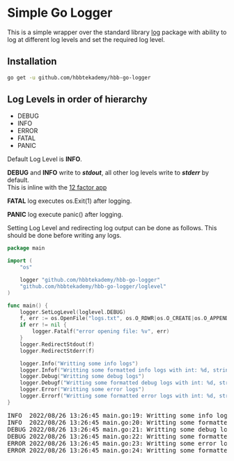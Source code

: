 # Simple Go Logger
This is a simple wrapper over the standard library [log](https://pkg.go.dev/log) package with ability to log at different log levels and set the required log level.

## Installation
```bash
go get -u github.com/hbbtekademy/hbb-go-logger
```

## Log Levels in order of hierarchy
- DEBUG
- INFO
- ERROR
- FATAL
- PANIC

Default Log Level is **INFO**.

**DEBUG** and **INFO** write to **_stdout_**, all other log levels write to **_stderr_** by default.  
This is inline with the [12 factor app](https://12factor.net)

**FATAL** log executes os.Exit(1) after logging.

**PANIC** log execute panic() after logging.

Setting Log Level and redirecting log output can be done as follows. This should be done before writing any logs.

```go
package main

import (
	"os"

	logger "github.com/hbbtekademy/hbb-go-logger"
	"github.com/hbbtekademy/hbb-go-logger/loglevel"
)

func main() {
	logger.SetLogLevel(loglevel.DEBUG)
	f, err := os.OpenFile("logs.txt", os.O_RDWR|os.O_CREATE|os.O_APPEND, 0666)
	if err != nil {
		logger.Fatalf("error opening file: %v", err)
	}
	logger.RedirectStdout(f)
	logger.RedirectStderr(f)

	logger.Info("Writting some info logs")
	logger.Infof("Writting some formatted info logs with int: %d, string: %s", 1, "infof")
	logger.Debug("Writting some debug logs")
	logger.Debugf("Writting some formatted debug logs with int: %d, string: %s", 2, "debugf")
	logger.Error("Writting some error logs")
	logger.Errorf("Writting some formatted error logs with int: %d, string: %s", 3, "errorf")
}
```
<pre>
INFO  2022/08/26 13:26:45 main.go:19: Writting some info logs
INFO  2022/08/26 13:26:45 main.go:20: Writting some formatted info logs with int: 1, string: infof
DEBUG 2022/08/26 13:26:45 main.go:21: Writting some debug logs
DEBUG 2022/08/26 13:26:45 main.go:22: Writting some formatted debug logs with int: 2, string: debugf
ERROR 2022/08/26 13:26:45 main.go:23: Writting some error logs
ERROR 2022/08/26 13:26:45 main.go:24: Writting some formatted error logs with int: 3, string: errorf

</pre>
